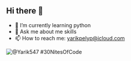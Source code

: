 ## Hi there 👋

- 🌱 I’m currently learning python
- 💬 Ask me about me skills
- 📫 How to reach me: yarikpelyp@icloud.com

![@Yarik547 #30NitesOfCode](https://www.codedex.io/api/petStatus?user=Yarik547)

<!--
**Yarik547/Yarik547** is a ✨ _special_ ✨ repository because its `README.md` (this file) appears on your GitHub profile.

Here are some ideas to get you started:

- 🔭 I’m currently working on ...
- 🌱 I’m currently learning ...
- 👯 I’m looking to collaborate on ...
- 🤔 I’m looking for help with ...
- 💬 Ask me about ...
- 📫 How to reach me: ...
- 😄 Pronouns: ...
- ⚡ Fun fact: ...
-->
